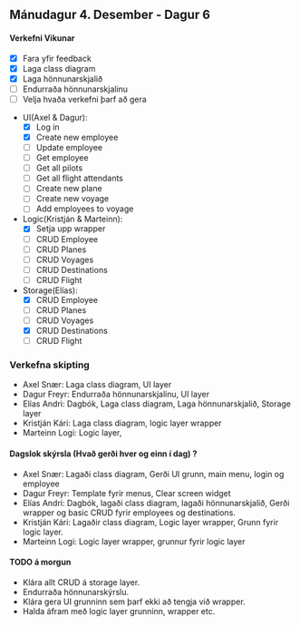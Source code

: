 ## Mánudagur 4. Desember - Dagur 6

#### Verkefni Vikunar
- [X] Fara yfir feedback
- [X] Laga class diagram
- [X] Laga hönnunarskjalið
- [ ] Endurraða hönnunarskjalinu
- [ ] Velja hvaða verkefni þarf að gera
- UI(Axel & Dagur):
    - [X] Log in
    - [X] Create new employee
    - [ ] Update employee
    - [ ] Get employee
    - [ ] Get all pilots
    - [ ] Get all flight attendants
    - [ ] Create new plane
    - [ ] Create new voyage
    - [ ] Add employees to voyage
- Logic(Kristján & Marteinn):
    - [X] Setja upp wrapper
    - [ ] CRUD Employee
    - [ ] CRUD Planes
    - [ ] CRUD Voyages
    - [ ] CRUD Destinations
    - [ ] CRUD Flight
- Storage(Elías):
    - [X] CRUD Employee
    - [ ] CRUD Planes
    - [ ] CRUD Voyages
    - [X] CRUD Destinations
    - [ ] CRUD Flight

### Verkefna skipting
- Axel Snær: Laga class diagram, UI layer
- Dagur Freyr: Endurraða hönnunarskjalinu, UI layer
- Elías Andri: Dagbók, Laga class diagram, Laga hönnunarskjalið, Storage layer
- Kristján Kári: Laga class diagram, logic layer wrapper
- Marteinn Logi: Logic layer,

#### Dagslok skýrsla (Hvað gerði hver og einn í dag) ?

- Axel Snær: Lagaði class diagram, Gerði UI grunn, main menu, login og employee
- Dagur Freyr: Template fyrir menus, Clear screen widget
- Elías Andri: Dagbók, lagaði class diagram, lagaði hönnunarskjalið, Gerði wrapper og basic CRUD fyrir employees og destinations.
- Kristján Kári: Lagaðir class diagram, Logic layer wrapper, Grunn fyrir logic layer.
- Marteinn Logi: Logic layer wrapper, grunnur fyrir logic layer

#### TODO á morgun

- Klára allt CRUD á storage layer.
- Endurraða hönnunarskýrslu.
- Klára gera UI grunninn sem þarf ekki að tengja við wrapper.
- Halda áfram með logic layer grunninn, wrapper etc.